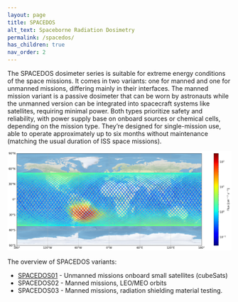 ```yaml
---
layout: page
title: SPACEDOS
alt_text: Spaceborne Radiation Dosimetry
permalink: /spacedos/
has_children: true
nav_order: 2
---
```


The SPACEDOS dosimeter series is suitable for extreme energy conditions of the space missions. It comes in two variants: one for manned and one for unmanned missions, differing mainly in their interfaces. The manned mission variant is a passive dosimeter that can be worn by astronauts while the unmanned version can be integrated into spacecraft systems like satellites, requiring minimal power.  Both types prioritize safety and reliability, with power supply base on onboard sources or chemical cells, depending on the mission type. They’re designed for single-mission use, able to operate approximately up to six months without maintenance (matching the usual duration of ISS space missions).

![SPACEDOS02 data measured on-board of ISS](https://raw.githubusercontent.com/UniversalScientificTechnologies/SPACEDOS02/SPACEDOS02A/doc/src/img/ISS_radiation_map.png)

The overview of SPACEDOS variants:

  * [SPACEDOS01](/spacedos/SPACEDOS01) - Unmanned missions onboard small satellites (cubeSats)
  * SPACEDOS02 - Manned missions, LEO/MEO orbits
  * SPACEDOS03 - Manned missions, radiation shielding material testing.
